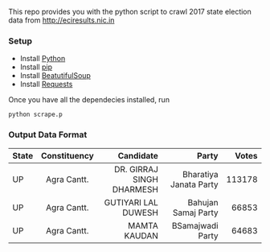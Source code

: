 This repo provides you with the python script to crawl 2017 state election data from http://eciresults.nic.in

### Setup

+ Install [Python](https://www.python.org/downloads/) 
+ Install [pip](https://pip.pypa.io/en/latest/installing/) 
+ Install [BeatutifulSoup](https://www.crummy.com/software/BeautifulSoup/)
+ Install [Requests](http://docs.python-requests.org/en/latest/)

Once you have all the dependecies installed, run

`python scrape.p`

### Output Data Format

| State         | Constituency  | Candidate  		| Party 		| Votes   |
| ------------- |:-------------:| -----------------:|--------------:|--------:|
| UP			|Agra Cantt.	| DR. GIRRAJ SINGH DHARMESH |Bharatiya Janata Party | 113178 |			
| UP			|Agra Cantt.	| GUTIYARI LAL DUWESH |Bahujan Samaj Party | 66853 |		
| UP			|Agra Cantt.	| MAMTA KAUDAN |BSamajwadi Party | 64683 |		
